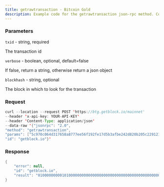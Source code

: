 ```yaml
---
title: getrawtransaction - Bitcoin Gold
description: Example code for the getrawtransaction json-rpc method. Сomplete guide on how to use getrawtransaction json-rpc in GetBlock.io Web3 documentation.
---
```


### Parameters


`txid` - string, required

The transaction id

`verbose` - boolean, optional, default=false

If false, return a string, otherwise return a json object

`blockhash` - string, optional

The block in which to look for the transaction

### Request

``` java
curl --location --request POST 'https://btg.getblock.io/mainnet' 
--header 'x-api-key: YOUR-API-KEY' 
--header 'Content-Type: application/json' 
--data-raw '{"jsonrpc": "2.0",
"method": "getrawtransaction",
"params": ["5c970c064d317658a8777ee56f192fe17d5b3afbe242d820b205c2291210f269", null, null],
"id": "getblock.io"}'
```

###  Response

``` java
{
    "error": null,
    "id": "getblock.io",
    "result": "010000000001010000000000000000000000000000000000000000000000000000000000000000ffffffff320336b80a005a2d4e4f4d50212068747470733a2f2f6769746875622e636f6d2f6a6f7368756179616275742f7a2d6e6f6d70ffffffff0240be4025000000001976a9140cb60a52559620e5de9a297612d49f55f7fd14ea88ac0000000000000000266a24aa21a9ede2f61c3f71d1defd3fa999dfa36953755c690689799962b48bebd836974e8cf90120000000000000000000000000000000000000000000000000000000000000000000000000"
}
```

